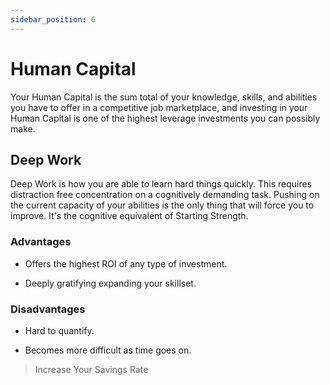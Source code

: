 ```yaml
---
sidebar_position: 6
---
```


# Human Capital

Your Human Capital is the sum total of your knowledge, skills, and abilities you have to offer in a competitive job marketplace, and investing in your Human Capital is one of the highest leverage investments you can possibly make.

## Deep Work

Deep Work is how you are able to learn hard things quickly. This requires distraction free concentration on a cognitively demanding task. Pushing on the current capacity of your abilities is the only thing that will force you to improve. It's the cognitive equivalent of Starting Strength.

### Advantages

- Offers the highest ROI of any type of investment.

- Deeply gratifying expanding your skillset.

### Disadvantages

- Hard to quantify.

- Becomes more difficult as time goes on.

>Increase Your Savings Rate